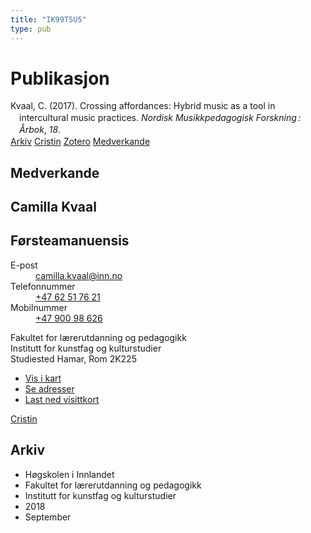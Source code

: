 ```yaml
---
title: "IK99T5U5"
type: pub
---
```

<h1>Publikasjon</h1>
<article id="csl-bib-container-IK99T5U5" class="csl-bib-container">
  <div class="csl-bib-body" style="line-height: 1.35; padding-left: 1em; text-indent:-1em;">
  <div class="csl-entry">Kvaal, C. (2017). Crossing affordances: Hybrid music as a tool in intercultural music practices. <i>Nordisk Musikkpedagogisk Forskning&#x202F;: &#xC5;rbok</i>, <i>18</i>.</div>
</div>
  <div class="csl-bib-buttons">
    <a href="#taxonomy-article-IK99T5U5" class="csl-bib-button">Arkiv</a>
    <a href alt="Cristin URL" class="csl-bib-button">Cristin</a>
    <a href alt="Zotero URL" class="csl-bib-button">Zotero</a>
    <a href="#contributors-article-IK99T5U5" class="csl-bib-button">Medverkande</a>
  </div>
  <div id="csl-bib-meta-container-IK99T5U5"></div>
</article>
<div id="csl-bib-meta-IK99T5U5" class="csl-bib-meta">
  <article id="contributors-article-IK99T5U5" class="contributors-article">
    <h1>Medverkande</h1>
    <div class="personas">
<div class="vrtx-hinn-person-card">
<div class="photo">
<i class="lar la-user-circle missing-person"></i>
</div>
<div class="info">
<hgroup><h1>Camilla Kvaal</h1>
<h2>Førsteamanuensis</h2>
</hgroup><dl>
<dt>E-post</dt>
<dd>
<a href="mailto:camilla.kvaal@inn.no">camilla.kvaal@inn.no</a>
</dd>
<dt>Telefonnummer</dt>
<dd><a href="tel:+4762517621">
+47 62 51 76 21
</a></dd>
<dt>Mobilnummer</dt>
<dd><a href="tel:+4790098626">
+47 900 98 626
</a></dd>
</dl>
<p>
Fakultet for lærerutdanning og pedagogikk<br>
Institutt for kunstfag og kulturstudier<br>
Studiested Hamar,
Rom 2K225
</p>
<ul class="vrtx-hinn-links">
<li><a href="https://www.google.com/maps?q=60.79677,11.07479">Vis i kart</a></li>
<li><a href="https://www.inn.no/finn-en-ansatt/camilla-kvaal.html#vrtx-hinn-addresses">Se adresser</a></li>
<li><a href="https://www.inn.no/finn-en-ansatt/camilla-kvaal.html?vrtx=vcf">Last ned visittkort</a></li>
</ul>
</div>
</div>
<a href="https://app.cristin.no/persons/show.jsf?id=590199" alt="Cristin URL" class="personas-cristin">Cristin</a>
</div>
  </article>
  <article id="taxonomy-article-IK99T5U5" class="taxonomy-article">
    <h1>Arkiv</h1>
    <ul>
      <li>Høgskolen i Innlandet</li>
      <li>Fakultet for lærerutdanning og pedagogikk</li>
      <li>Institutt for kunstfag og kulturstudier</li>
      <li>2018</li>
      <li>September</li>
    </ul>
  </article>
</div>
